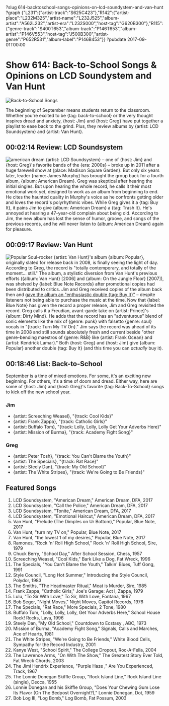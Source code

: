 ?slug 614-backtoschool-songs-opinions-on-lcd-soundystem-and-van-hunt
?graph {"L231":{"artist-track":"S625C423"},"R142":{"artist-place":"L232M325","artist-name":"L232J525","album-artist":"A562L232","artist-era":"L232S000","host-tag":"G620B300"},"R115":{"genre-track":"S400T653","album-track":"P146T653","album-artist":"P146V553","host-tag":"J500B300","artist-genre":"P652R531","album-label":"P146B453"}}
?pubdate 2017-09-01T00:00

# Show 614: Back-to-School Songs & Opinions on LCD Soundystem and Van Hunt

![Back-to-School Songs](//static.soundopinions.org/images/2017/backtoschool_web.jpg)

The beginning of September means students return to the classroom. Whether you're excited to be {tag: back-to-school} or the very thought inspires dread and anxiety, {host: Jim} and {host: Greg} have put together a playlist to ease back to the grind. Plus, they review albums by {artist: LCD Soundsystem} and {artist: Van Hunt}.


## 00:02:14 Review: LCD Soundsystem
![american dream](http://is1.mzstatic.com/image/thumb/Music118/v4/e4/9f/3f/e49f3f5f-af5c-bccb-6ae1-3a1d62028c78/source/600x600bb.jpg "29525428/1258822744")
{artist: LCD Soundsystem} – one of {host: Jim} and {host: Greg}'s favorite bands of the {era: 2000s} – broke up in 2011 after a huge farewell show at {place: Madison Square Garden}. But only six years later, leader {name: James Murphy} has brought the group back for a fourth album, {album: American Dream}. Greg was skeptical after hearing the initial singles. But upon hearing the whole record, he calls it their most emotional work yet, designed to work as an album from beginning to end. He cites the haunted quality in Murphy's voice as he confronts getting older and loves the record's polyrhythmic vibes. While Greg gives it a {tag: Buy It}, it pains Jim to give {album: American Dream} a {tag: Trash It}. He's annoyed at hearing a 47-year-old complain about being old. According to Jim, the new album has lost the sense of humor, groove, and songs of the previous records, and he will never listen to {album: American Dream} again for pleasure.



## 00:09:17 Review: Van Hunt
![Popular](http://is3.mzstatic.com/image/thumb/Music128/v4/9e/3e/0d/9e3e0dc3-d289-b5c5-f0f0-01f1b641d48b/source/600x600bb.jpg "4247226/1267642147")
Soul-rocker {artist: Van Hunt}'s album {album: Popular}, originally slated for release back in 2008, is finally seeing the light of day. According to Greg, the record is "totally contemporary, and totally of the moment… still."  The album, a stylistic diversion from Van Hunt's previous efforts ({album: Van Hunt} [2006] and {album: On the Jungle Floor} [2007]), was shelved by {label: Blue Note Records} after promotional copies had been distributed to critics. Jim and Greg received copies of the album back then and [gave the album an "enthusiastic double {tag: Buy It}"](http://soundopinions.org/show/114/#vanhunt) – despite listeners not being able to purchase the music at the time. Now that {label: Blue Note} has given the record a proper release, Jim and Greg revisited the record. Greg calls it a Freudian, avant-garde take on {artist: Prince}'s {album: Dirty Mind}. He adds that the record has an "adventurous" blend of sonic elements like the mix of {genre: punk} with falsetto {genre: soul} vocals in "{track: Turn My TV On}." Jim says the record was ahead of its time in 2008 and still sounds absolutely fresh and current beside "other genre-bending maestros of {genre: R&B} like {artist: Frank Ocean} and {artist: Kendrick Lamar}." Both {host: Greg} and {host: Jim} give {album: Popular} another double {tag: Buy It} (and this time you can *actually* buy it).


## 00:18:46 List: Back-to-School
September is a time of mixed emotions. For some, it's an exciting new beginning. For others, it's a time of doom and dread. Either way, here are some of {host: Jim} and {host: Greg}'s favorite {tag: Back-To-School} songs to kick off the new school year.

### Jim 
- {artist: Screeching Weasel}, "{track: Cool Kids}"
- {artist: Frank Zappa}, "{track: Catholic Girls}"
- {artist: Buffalo Tom}, "{track: Lolly, Lolly, Lolly Get Your Adverbs Here}"
- {artist: Mission of Burma}, "{track: Academy Fight Song}"

### Greg
- {artist: Peter Tosh}, "{track: You Can't Blame the Youth}"
- {artist: The Specials}, "{track: Rat Race}"
- {artist: Steely Dan}, "{track: My Old School}"
- {artist: The White Stripes}, "{track: We're Going to Be Friends}"


## Featured Songs

1. LCD Soundsystem, "American Dream," American Dream, DFA, 2017
1. LCD Soundsystem, "Call the Police," American Dream, DFA, 2017
1. LCD Soundsystem, "Tonite," American Dream, DFA, 2017
1. LCD Soundsystem, "Emotional Haircut," American Dream, DFA, 2017
1. Van Hunt, "Prelude (The Dimples on Ur Bottom)," Popular, Blue Note, 2017
1. Van Hunt, "turn my TV on," Popular, Blue Note, 2017
1. Van Hunt, "the lowest 1 of my desires," Popular, Blue Note, 2017
1. Ramones, "Rock 'n' Roll High School," Rock 'n' Roll High School, Sire, 1979
1. Chuck Berry, "School Day," After School Session, Chess, 1957
1. Screeching Weasel, "Cool Kids," Bark Like a Dog, Fat Wreck, 1996
1. The Specials, "You Can't Blame the Youth," Talkin' Blues, Tuff Gong, 1991
1. Style Council, "Long Hot Summer," Introducing the Style Council, Polydor, 1983
1. The Smiths, "The Headmaster Ritual," Meat is Murder, Sire, 1985
1. Frank Zappa, "Catholic Girls," Joe's Garage: Act I, Zappa, 1979
1. Lulu, "To Sir With Love," To Sir, With Love, Fontana, 1967
1. Bob Seger, "Night Moves," Night Moves, Capitol Records, 1976
1. The Specials, "Rat Race," More Specials, 2 Tone, 1980
1. Buffalo Tom, "Lolly, Lolly, Lolly, Get Your Adverbs Here," School House Rock! Rocks, Lava, 1996
1. Steely Dan, "My Old School," Countdown to Ecstasy , ABC, 1973
1. Mission of Burma, "Academy Fight Song," Signals, Calls and Marches, Ace of Hearts, 1981
1. The White Stripes, "We're Going to Be Friends," White Blood Cells, Sympathy for the Record Industry, 2001
1. Kanye West, "School Spirit," The College Dropout, Roc-A-Fella, 2004
1. The Lawrence Arms, "On With The Show," The Greatest Story Ever Told, Fat Wreck Chords, 2003
1. The Jimi Hendrix Experience, "Purple Haze ," Are You Experienced, Track, 1967
1. The Lonnie Donegan Skiffle Group, "Rock Island Line," Rock Island Line (single), Decca, 1955
1. Lonnie Donegan and his Skiffle Group, "Does Your Chewing Gum Lose Its Flavor (On The Bedpost Overnight?)," Lonnie Donegan, Dot, 1959
1. Bob Log III, "Log Bomb," Log Bomb, Fat Possum, 2003
